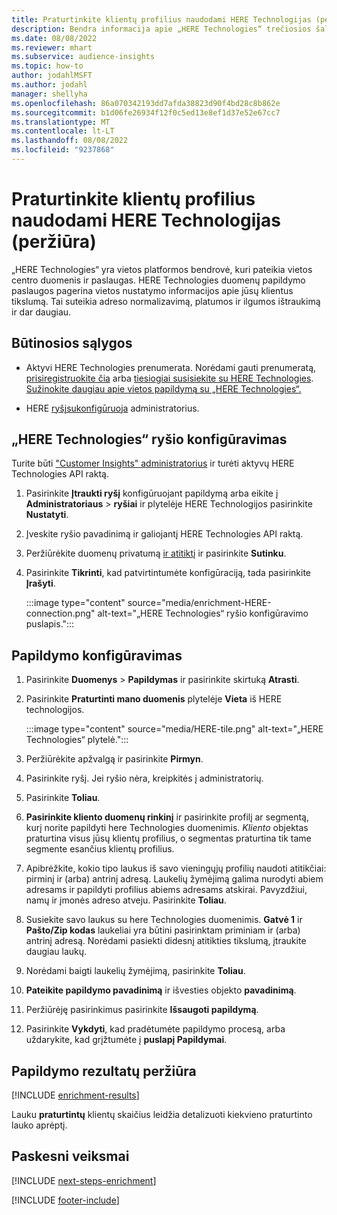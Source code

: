 ```yaml
---
title: Praturtinkite klientų profilius naudodami HERE Technologijas (peržiūra)
description: Bendra informacija apie „HERE Technologies“ trečiosios šalies papildymą.
ms.date: 08/08/2022
ms.reviewer: mhart
ms.subservice: audience-insights
ms.topic: how-to
author: jodahlMSFT
ms.author: jodahl
manager: shellyha
ms.openlocfilehash: 86a070342193dd7afda38823d90f4bd28c8b862e
ms.sourcegitcommit: b1d06fe26934f12f0c5ed13e8ef1d37e52e67cc7
ms.translationtype: MT
ms.contentlocale: lt-LT
ms.lasthandoff: 08/08/2022
ms.locfileid: "9237868"
---
```

# <a name="enrich-customer-profiles-with-here-technologies-preview"></a>Praturtinkite klientų profilius naudodami HERE Technologijas (peržiūra)

„HERE Technologies“ yra vietos platformos bendrovė, kuri pateikia vietos centro duomenis ir paslaugas. HERE Technologies duomenų papildymo paslaugos pagerina vietos nustatymo informacijos apie jūsų klientus tikslumą. Tai suteikia adreso normalizavimą, platumos ir ilgumos ištraukimą ir dar daugiau.

## <a name="prerequisites"></a>Būtinosios sąlygos

- Aktyvi HERE Technologies prenumerata. Norėdami gauti prenumeratą, [prisiregistruokite čia](https://developer.here.com/sign-up?utm_medium=referral&utm_source=Microsoft-Dynamics-CI&create=Freemium-Basic) arba [tiesiogiai susisiekite su HERE Technologies](https://developer.here.com/help?utm_medium=referral&utm_source=Microsoft-Dynamics-CI#how-can-we-help-you). [Sužinokite daugiau apie vietos papildymą su „HERE Technologies“.](https://developer.here.com/location-enrichment?cid=Dev-MicrosoftDynamics-DB-0-Dev-&utm_source=MicrosoftDynamics&utm_medium=referral&utm_campaign=Online_Dev_ReferralMicrosoft)

- HERE [ryšį](connections.md)[sukonfigūruoja](#configure-the-connection-for-here-technologies) administratorius.

## <a name="configure-the-connection-for-here-technologies"></a>„HERE Technologies“ ryšio konfigūravimas

Turite būti ["Customer Insights" administratorius](permissions.md#admin) ir turėti aktyvų HERE Technologies API raktą.

1. Pasirinkite **Įtraukti ryšį** konfigūruojant papildymą arba eikite į **Administratoriaus** > **ryšiai** ir plytelėje HERE Technologijos pasirinkite **Nustatyti**.

1. Įveskite ryšio pavadinimą ir galiojantį HERE Technologies API raktą.

1. Peržiūrėkite duomenų privatumą [ir atitiktį](connections.md#data-privacy-and-compliance) ir pasirinkite **Sutinku**.

1. Pasirinkite **Tikrinti**, kad patvirtintumėte konfigūraciją, tada pasirinkite **Įrašyti**.

   :::image type="content" source="media/enrichment-HERE-connection.png" alt-text="„HERE Technologies“ ryšio konfigūravimo puslapis.":::

## <a name="configure-the-enrichment"></a>Papildymo konfigūravimas

1. Pasirinkite **Duomenys** > **Papildymas** ir pasirinkite skirtuką **Atrasti**.

1. Pasirinkite **Praturtinti mano duomenis** plytelėje **Vieta** iš HERE technologijos.

   :::image type="content" source="media/HERE-tile.png" alt-text="„HERE Technologies“ plytelė.":::

1. Peržiūrėkite apžvalgą ir pasirinkite **Pirmyn**.

1. Pasirinkite ryšį. Jei ryšio nėra, kreipkitės į administratorių.

1. Pasirinkite **Toliau**.

1. **Pasirinkite kliento duomenų rinkinį** ir pasirinkite profilį ar segmentą, kurį norite papildyti here Technologies duomenimis. *Kliento* objektas praturtina visus jūsų klientų profilius, o segmentas praturtina tik tame segmente esančius klientų profilius.

1. Apibrėžkite, kokio tipo laukus iš savo vieningųjų profilių naudoti atitikčiai: pirminį ir (arba) antrinį adresą. Laukelių žymėjimą galima nurodyti abiem adresams ir papildyti profilius abiems adresams atskirai. Pavyzdžiui, namų ir įmonės adreso atveju. Pasirinkite **Toliau**.

1. Susiekite savo laukus su here Technologies duomenimis. **Gatvė 1** ir **Pašto/Zip kodas** laukeliai yra būtini pasirinktam priminiam ir (arba) antrinį adresą. Norėdami pasiekti didesnį atitikties tikslumą, įtraukite daugiau laukų.

1. Norėdami baigti laukelių žymėjimą, pasirinkite **Toliau**.

1. **Pateikite papildymo pavadinimą** ir išvesties objekto **pavadinimą**.

1. Peržiūrėję pasirinkimus pasirinkite **Išsaugoti papildymą**.

1. Pasirinkite **Vykdyti**, kad pradėtumėte papildymo procesą, arba uždarykite, kad grįžtumėte į **puslapį Papildymai**.

## <a name="view-enrichment-results"></a>Papildymo rezultatų peržiūra

[!INCLUDE [enrichment-results](includes/enrichment-results.md)]

Lauku **praturtintų** klientų skaičius leidžia detalizuoti kiekvieno praturtinto lauko aprėptį.

## <a name="next-steps"></a>Paskesni veiksmai

[!INCLUDE [next-steps-enrichment](includes/next-steps-enrichment.md)]

[!INCLUDE [footer-include](includes/footer-banner.md)]
